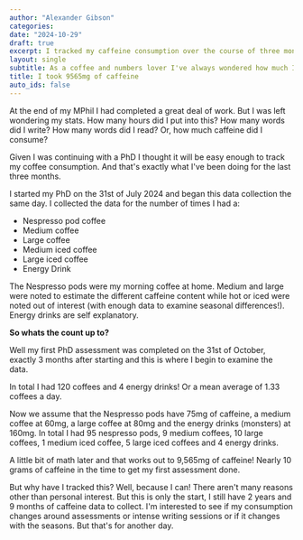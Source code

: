 ```yaml
---
author: "Alexander Gibson"
categories:
date: "2024-10-29"
draft: true
excerpt: I tracked my caffeine consumption over the course of three months while completing my first PhD assessment. Here's how much I had.
layout: single
subtitle: As a coffee and numbers lover I've always wondered how much I have. So I set to find out.
title: I took 9565mg of caffeine
auto_ids: false
---
```

At the end of my MPhil I had completed a great deal of work. But I was left wondering my stats. How many hours did I put into this? How many words did I write? How many words did I read? Or, how much caffeine did I consume?

Given I was continuing with a PhD I thought it will be easy enough to track my coffee consumption. And that's exactly what I've been doing for the last three months.

I started my PhD on the 31st of July 2024 and began this data collection the same day. I collected the data for the number of times I had a:
- Nespresso pod coffee
- Medium coffee
- Large coffee
- Medium iced coffee
- Large iced coffee
- Energy Drink

The Nespresso pods were my morning coffee at home. Medium and large were noted to estimate the different caffeine content while hot or iced were noted out of interest (with enough data to examine seasonal differences!). Energy drinks are self explanatory. 

**So whats the count up to?**

Well my first PhD assessment was completed on the 31st of October, exactly 3 months after starting and this is where I begin to examine the data.

In total I had 120 coffees and 4 energy drinks! Or a mean average of 1.33 coffees a day.

Now we assume that the Nespresso pods have 75mg of caffeine, a medium coffee at 60mg, a large coffee at 80mg and the energy drinks (monsters) at 160mg. In total I had 95 nespresso pods, 9 medium coffees, 10 large coffees, 1 medium iced coffee, 5 large iced coffees and 4 energy drinks. 

A little bit of math later and that works out to 9,565mg of caffeine! Nearly 10 grams of caffeine in the time to get my first assessment done.

But why have I tracked this? Well, because I can! There aren't many reasons other than personal interest. But this is only the start, I still have 2 years and 9 months of caffeine data to collect. I'm interested to see if my consumption changes around assessments or intense writing sessions or if it changes with the seasons. But that's for another day.








